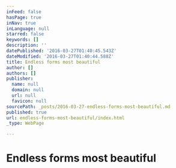 ```yaml
---
inFeed: false
hasPage: true
inNav: true
inLanguage: null
starred: false
keywords: []
description: ''
datePublished: '2016-03-27T01:40:45.543Z'
dateModified: '2016-03-27T01:40:44.588Z'
title: Endless forms most beautiful
author: []
authors: []
publisher:
  name: null
  domain: null
  url: null
  favicon: null
sourcePath: _posts/2016-03-27-endless-forms-most-beautiful.md
published: true
url: endless-forms-most-beautiful/index.html
_type: WebPage

---
```

# Endless forms most beautiful